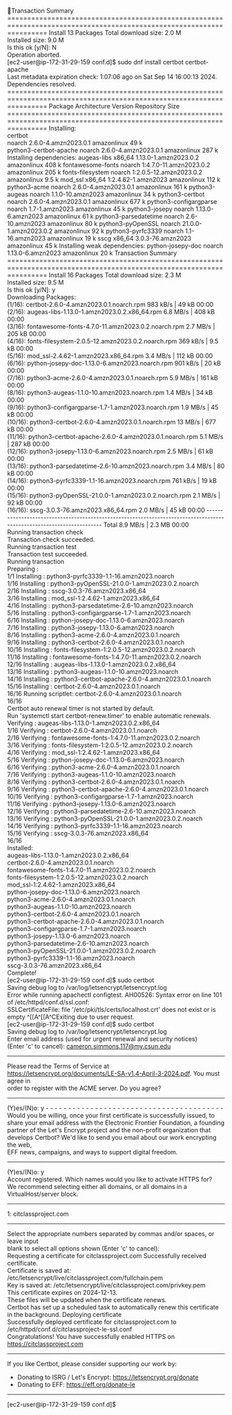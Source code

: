 Transaction Summary                                                                                                   ======================================================================================================================
Install  13 Packages                                                                                                                                                                                                                        Total download size: 2.0 M                                                                                            
Installed size: 9.0 M                                                                                                 
Is this ok [y/N]: N                                                                                                   
Operation aborted.                                                                                                    
[ec2-user@ip-172-31-29-159 conf.d]$ sudo dnf install certbot certbot-apache                                           
Last metadata expiration check: 1:07:06 ago on Sat Sep 14 16:00:13 2024.                                              
Dependencies resolved.                                                                                                ====================================================================================================================== 
Package                           Architecture      Version                             Repository              Size ======================================================================================================================
Installing:                                                                                                            
certbot                           
noarch            2.6.0-4.amzn2023.0.1                amazonlinux             49 k  
python3-certbot-apache            noarch            2.6.0-4.amzn2023.0.1                amazonlinux            287 k Installing dependencies:                                                                                               augeas-libs                       x86_64            1.13.0-1.amzn2023.0.2               amazonlinux            408 k  fontawesome-fonts                 noarch            1:4.7.0-11.amzn2023.0.2             amazonlinux            205 k  fonts-filesystem                  noarch            1:2.0.5-12.amzn2023.0.2             amazonlinux            9.5 k  mod_ssl                           x86_64            1:2.4.62-1.amzn2023                 amazonlinux            112 k  python3-acme                      noarch            2.6.0-4.amzn2023.0.1                amazonlinux            161 k  python3-augeas                    noarch            1.1.0-10.amzn2023                   amazonlinux             34 k  python3-certbot                   noarch            2.6.0-4.amzn2023.0.1                amazonlinux            677 k  python3-configargparse            noarch            1.7-1.amzn2023                      amazonlinux             45 k  python3-josepy                    noarch            1.13.0-6.amzn2023                   amazonlinux             61 k  python3-parsedatetime             noarch            2.6-10.amzn2023                     amazonlinux             80 k  python3-pyOpenSSL                 noarch            21.0.0-1.amzn2023.0.2               amazonlinux             92 k  python3-pyrfc3339                 noarch            1.1-16.amzn2023                     amazonlinux             19 k  sscg                              x86_64            3.0.3-76.amzn2023                   amazonlinux             45 k Installing weak dependencies:                                                                                          python-josepy-doc                 noarch            1.13.0-6.amzn2023                   amazonlinux             20 k                                                                                                                       Transaction Summary                                                                                                   ======================================================================================================================
Install  16 Packages                                                                                                                                                                                                                        Total download size: 2.3 M                                                                                            
Installed size: 9.5 M                                                                                                 
Is this ok [y/N]: y                                                                                                   
Downloading Packages:                                                                                                 
(1/16): certbot-2.6.0-4.amzn2023.0.1.noarch.rpm                                       983 kB/s |  49 kB     00:00     
(2/16): augeas-libs-1.13.0-1.amzn2023.0.2.x86_64.rpm                                  6.8 MB/s | 408 kB     00:00     
(3/16): fontawesome-fonts-4.7.0-11.amzn2023.0.2.noarch.rpm                            2.7 MB/s | 205 kB     00:00     
(4/16): fonts-filesystem-2.0.5-12.amzn2023.0.2.noarch.rpm                             369 kB/s | 9.5 kB     00:00     
(5/16): mod_ssl-2.4.62-1.amzn2023.x86_64.rpm                                          3.4 MB/s | 112 kB     00:00     
(6/16): python-josepy-doc-1.13.0-6.amzn2023.noarch.rpm                                901 kB/s |  20 kB     00:00     
(7/16): python3-acme-2.6.0-4.amzn2023.0.1.noarch.rpm                                  5.9 MB/s | 161 kB     00:00     
(8/16): python3-augeas-1.1.0-10.amzn2023.noarch.rpm                                   1.4 MB/s |  34 kB     00:00     
(9/16): python3-configargparse-1.7-1.amzn2023.noarch.rpm                              1.9 MB/s |  45 kB     00:00     
(10/16): python3-certbot-2.6.0-4.amzn2023.0.1.noarch.rpm                               13 MB/s | 677 kB     00:00     
(11/16): python3-certbot-apache-2.6.0-4.amzn2023.0.1.noarch.rpm                       5.1 MB/s | 287 kB     00:00     
(12/16): python3-josepy-1.13.0-6.amzn2023.noarch.rpm                                  2.5 MB/s |  61 kB     00:00     
(13/16): python3-parsedatetime-2.6-10.amzn2023.noarch.rpm                             3.4 MB/s |  80 kB     00:00     
(14/16): python3-pyrfc3339-1.1-16.amzn2023.noarch.rpm                                 761 kB/s |  19 kB     00:00     
(15/16): python3-pyOpenSSL-21.0.0-1.amzn2023.0.2.noarch.rpm                           2.1 MB/s |  92 kB     00:00     
(16/16): sscg-3.0.3-76.amzn2023.x86_64.rpm                                            2.0 MB/s |  45 kB     00:00     ----------------------------------------------------------------------------------------------------------------------
Total                                                                                 8.9 MB/s | 2.3 MB     00:00     
Running transaction check                                                                                             
Transaction check succeeded.                                                                                          
Running transaction test                                                                                              
Transaction test succeeded.                                                                                           
Running transaction                                                                                                     
Preparing        :                                                                                              
1/1   Installing       : python3-pyrfc3339-1.1-16.amzn2023.noarch                                                    
1/16   Installing       : python3-pyOpenSSL-21.0.0-1.amzn2023.0.2.noarch                                              
2/16   Installing       : sscg-3.0.3-76.amzn2023.x86_64                                                               
3/16   Installing       : mod_ssl-1:2.4.62-1.amzn2023.x86_64                                                          
4/16   Installing       : python3-parsedatetime-2.6-10.amzn2023.noarch                                                
5/16   Installing       : python3-configargparse-1.7-1.amzn2023.noarch                                                
6/16   Installing       : python-josepy-doc-1.13.0-6.amzn2023.noarch                                                  
7/16   Installing       : python3-josepy-1.13.0-6.amzn2023.noarch                                                     
8/16   Installing       : python3-acme-2.6.0-4.amzn2023.0.1.noarch                                                    
9/16   Installing       : python3-certbot-2.6.0-4.amzn2023.0.1.noarch                                                
10/16   Installing       : fonts-filesystem-1:2.0.5-12.amzn2023.0.2.noarch                                            
11/16   Installing       : fontawesome-fonts-1:4.7.0-11.amzn2023.0.2.noarch                                           
12/16   Installing       : augeas-libs-1.13.0-1.amzn2023.0.2.x86_64                                                   
13/16   Installing       : python3-augeas-1.1.0-10.amzn2023.noarch                                                    
14/16   Installing       : python3-certbot-apache-2.6.0-4.amzn2023.0.1.noarch                                         
15/16   Installing       : certbot-2.6.0-4.amzn2023.0.1.noarch                                                        
16/16   Running scriptlet: certbot-2.6.0-4.amzn2023.0.1.noarch                                                        
16/16                                                                                                                       
Certbot auto renewal timer is not started by default.                                                                 
Run 'systemctl start certbot-renew.timer' to enable automatic renewals.                                                                                                                                                                       Verifying        : augeas-libs-1.13.0-1.amzn2023.0.2.x86_64                                                    
1/16   Verifying        : certbot-2.6.0-4.amzn2023.0.1.noarch                                                         
2/16   Verifying        : fontawesome-fonts-1:4.7.0-11.amzn2023.0.2.noarch                                            
3/16   Verifying        : fonts-filesystem-1:2.0.5-12.amzn2023.0.2.noarch                                             
4/16   Verifying        : mod_ssl-1:2.4.62-1.amzn2023.x86_64                                                          
5/16   Verifying        : python-josepy-doc-1.13.0-6.amzn2023.noarch                                                  
6/16   Verifying        : python3-acme-2.6.0-4.amzn2023.0.1.noarch                                                    
7/16   Verifying        : python3-augeas-1.1.0-10.amzn2023.noarch                                                     
8/16   Verifying        : python3-certbot-2.6.0-4.amzn2023.0.1.noarch                                                 
9/16   Verifying        : python3-certbot-apache-2.6.0-4.amzn2023.0.1.noarch                                         
10/16   Verifying        : python3-configargparse-1.7-1.amzn2023.noarch                                               
11/16   Verifying        : python3-josepy-1.13.0-6.amzn2023.noarch                                                    
12/16   Verifying        : python3-parsedatetime-2.6-10.amzn2023.noarch                                               
13/16   Verifying        : python3-pyOpenSSL-21.0.0-1.amzn2023.0.2.noarch                                             
14/16   Verifying        : python3-pyrfc3339-1.1-16.amzn2023.noarch                                                   
15/16   Verifying        : sscg-3.0.3-76.amzn2023.x86_64                                                              
16/16                                                                                                                       
Installed:                                                                                                              
augeas-libs-1.13.0-1.amzn2023.0.2.x86_64                 
certbot-2.6.0-4.amzn2023.0.1.noarch                          
fontawesome-fonts-1:4.7.0-11.amzn2023.0.2.noarch         
fonts-filesystem-1:2.0.5-12.amzn2023.0.2.noarch              
mod_ssl-1:2.4.62-1.amzn2023.x86_64                       
python-josepy-doc-1.13.0-6.amzn2023.noarch                   
python3-acme-2.6.0-4.amzn2023.0.1.noarch                 
python3-augeas-1.1.0-10.amzn2023.noarch                      
python3-certbot-2.6.0-4.amzn2023.0.1.noarch              
python3-certbot-apache-2.6.0-4.amzn2023.0.1.noarch           
python3-configargparse-1.7-1.amzn2023.noarch             
python3-josepy-1.13.0-6.amzn2023.noarch                      
python3-parsedatetime-2.6-10.amzn2023.noarch             
python3-pyOpenSSL-21.0.0-1.amzn2023.0.2.noarch               
python3-pyrfc3339-1.1-16.amzn2023.noarch                 
sscg-3.0.3-76.amzn2023.x86_64                                                                                                                                                    
Complete!                                                                                                             
[ec2-user@ip-172-31-29-159 conf.d]$ sudo certbot                                                                      
Saving debug log to /var/log/letsencrypt/letsencrypt.log                                                              
Error while running apachectl configtest.                                                                                                                                                                                                   AH00526: Syntax error on line 101 of /etc/httpd/conf.d/ssl.conf:                                                      
SSLCertificateFile: file '/etc/pki/tls/certs/localhost.crt' does not exist or is empty                                                                                                                                                      ^[[A^[[A^CExiting due to user request.                                                                                
[ec2-user@ip-172-31-29-159 conf.d]$ sudo certbot                                                                      
Saving debug log to /var/log/letsencrypt/letsencrypt.log                                                              
Enter email address (used for urgent renewal and security notices)                                                     
(Enter 'c' to cancel): cameron.simmons.117@my.csun.edu
                                                                                                                                                                                     
- - - - - - - - - - - - - - - - - - - - - - - - - - - - - - - - - - - - - - - -                                       
Please read the Terms of Service at                                                                                   
https://letsencrypt.org/documents/LE-SA-v1.4-April-3-2024.pdf. You must agree in                                      
order to register with the ACME server. Do you agree?                                                                 
- - - - - - - - - - - - - - - - - - - - - - - - - - - - - - - - - - - - - - - -                                       
(Y)es/(N)o: y 
                                                                                                                                                                                                                              - - - - - - - - - - - - - - - - - - - - - - - - - - - - - - - - - - - - - - - -                                       
Would you be willing, once your first certificate is successfully issued, to                                          
share your email address with the Electronic Frontier Foundation, a founding                                          
partner of the Let's Encrypt project and the non-profit organization that                                             
develops Certbot? We'd like to send you email about our work encrypting the web,                                      
EFF news, campaigns, and ways to support digital freedom.                                                             
- - - - - - - - - - - - - - - - - - - - - - - - - - - - - - - - - - - - - - - -                                       
(Y)es/(N)o: y                                                                                                         
Account registered.                                                                                                                                                                                                                         Which names would you like to activate HTTPS for?                                                                     
We recommend selecting either all domains, or all domains in a VirtualHost/server block.                              
- - - - - - - - - - - - - - - - - - - - - - - - - - - - - - - - - - - - - - - -                                       
1: citclassproject.com
                                                                                                
- - - - - - - - - - - - - - - - - - - - - - - - - - - - - - - - - - - - - - - -                                       
Select the appropriate numbers separated by commas and/or spaces, or leave input                                      
blank to select all options shown (Enter 'c' to cancel):                                                              
Requesting a certificate for citclassproject.com                                                                                                                                                                                            Successfully received certificate.                                                                                    
Certificate is saved at: /etc/letsencrypt/live/citclassproject.com/fullchain.pem                                      
Key is saved at:         /etc/letsencrypt/live/citclassproject.com/privkey.pem                                        
This certificate expires on 2024-12-13.                                                                               
These files will be updated when the certificate renews.                                                              
Certbot has set up a scheduled task to automatically renew this certificate in the background.                                                                                                                                              Deploying certificate                                                                                                 
Successfully deployed certificate for citclassproject.com to /etc/httpd/conf.d/citclassproject-le-ssl.conf            
Congratulations! You have successfully enabled HTTPS on https://citclassproject.com                                                                                                                                                         
- - - - - - - - - - - - - - - - - - - - - - - - - - - - - - - - - - - - - - - -                                       
If you like Certbot, please consider supporting our work by:                                                           
* Donating to ISRG / Let's Encrypt:   https://letsencrypt.org/donate                                                  
* Donating to EFF:                    https://eff.org/donate-le
                                                      
- - - - - - - - - - - - - - - - - - - - - - - - - - - - - - - - - - - - - - - -                                       
[ec2-user@ip-172-31-29-159 conf.d]$   
